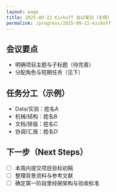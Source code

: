 ```yaml
---
layout: page
title: 2025-09-22 Kickoff 会议笔记（示例）
permalink: /progress/2025-09-22-kickoff
---
```


## 会议要点
- 明确项目主题与子标题（待完善）
- 分配角色与短期任务（见下）

## 任务分工（示例）
- Data/实验：姓名A
- 机械/结构：姓名B
- 文档/排版：姓名C
- 协调/汇报：姓名D

## 下一步（Next Steps）
- [ ] 本周内提交项目目标初稿
- [ ] 整理背景资料与参考文献
- [ ] 确定第一阶段里经碗架构与验收标准
